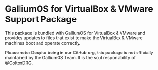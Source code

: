 # GalliumOS for VirtualBox & VMware Support Package

This package is bundled with GalliumOS for VirtualBox & VMware and provides updates to files that exist to make the VirtualBox & VMware machines boot and operate correctly.

Please note: Despite being in our GitHub org, this package is not officially maintained by the GalliumOS Team. It is the soul responsibility of @ColtonDRG.
